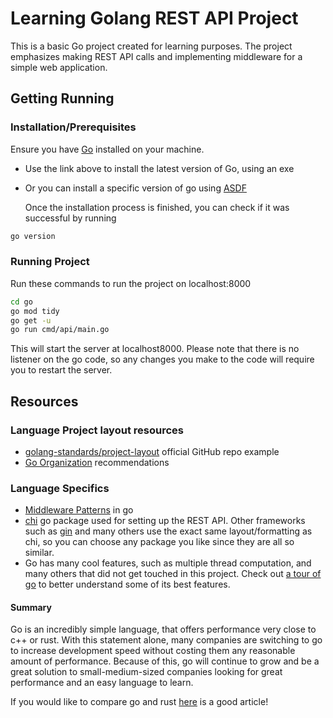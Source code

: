# Learning Golang REST API Project

This is a basic Go project created for learning purposes. The project emphasizes making REST API calls and implementing middleware for a simple web application.

## Getting Running

### Installation/Prerequisites

Ensure you have [Go](https://golang.org/dl/) installed on your machine.

- Use the link above to install the latest version of Go, using an exe
- Or you can install a specific version of go using [ASDF](https://github.com/asdf-community/asdf-golang)

  Once the installation process is finished, you can check if it was successful by running

 ```bash
go version
  ```
  
### Running Project

Run these commands to run the project on localhost:8000

```bash
cd go
go mod tidy
go get -u
go run cmd/api/main.go
  ```

This will start the server at localhost8000. Please note that there is no listener on the go code, so any changes you make to the code will require you to restart the server.

## Resources

### Language Project layout resources

  - [golang-standards/project-layout](https://github.com/golang-standards/project-layout) official GitHub repo example
  - [Go Organization](https://go.dev/doc/modules/layout) recommendations
    

### Language Specifics
  
  - [Middleware Patterns](https://drstearns.github.io/tutorials/gomiddleware/) in go
  - [chi](https://pkg.go.dev/github.com/go-chi/chi) go package used for setting up the REST API. Other frameworks such as [gin](https://gin-gonic.com/) and many others use the exact same layout/formatting as chi, so you can choose any package you like since they are all so similar.
  - Go has many cool features, such as multiple thread computation, and many others that did not get touched in this project. Check out [a tour of go](https://go.dev/tour/concurrency/1) to better understand some of its best features.

#### Summary

  Go is an incredibly simple language, that offers performance very close to c++ or rust. With this statement alone, many companies are switching to go to increase development speed without costing them any reasonable amount of performance. Because of this, go will continue to grow and be a great solution to small-medium-sized companies looking for great performance and an easy language to learn.

If you would like to compare go and rust [here](https://blog.logrocket.com/when-to-use-rust-when-to-use-golang/) is a good article!





